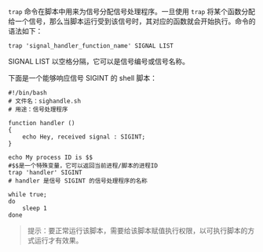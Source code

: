 `trap` 命令在脚本中用来为信号分配信号处理程序。一旦使用 `trap` 将某个函数分配给一个信号，那么当脚本运行受到该信号时，其对应的函数就会开始执行。命令的语法如下：

```shell
trap 'signal_handler_function_name' SIGNAL LIST
```

SIGNAL LIST 以空格分隔，它可以是信号编号或信号名称。

下面是一个能够响应信号 SIGINT 的 shell 脚本：

```shell
#!/bin/bash
# 文件名：sighandle.sh
# 用途：信号处理程序

function handler ()
{
	echo Hey, received signal : SIGINT;
}

echo My process ID is $$
#$$是一个特殊变量，它可以返回当前进程/脚本的进程ID
trap 'handler' SIGINT
# handler 是信号 SIGINT 的信号处理程序的名称

while true;
do
	sleep 1
done

```

> 提示：要正常运行该脚本，需要给该脚本赋值执行权限，以可执行脚本的方式运行才有效果。